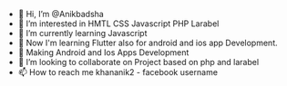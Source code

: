 - 👋 Hi, I’m @Anikbadsha
- 👀 I’m interested in HMTL CSS Javascript PHP Larabel
- 🌱 I’m currently learning Javascript
- 🌱 Now I'm learning Flutter also for android and ios app Development.
- 💞️ Making Android and Ios Apps Development 
- 💞️ I’m looking to collaborate on Project based on php and larabel 
- 📫 How to reach me khananik2 - facebook username




<!---
Anikbadsha/Anikbadsha is a ✨ special ✨ repository because its `README.md` (this file) appears on your GitHub profile.
You can click the Preview link to take a look at your changes.
--->
